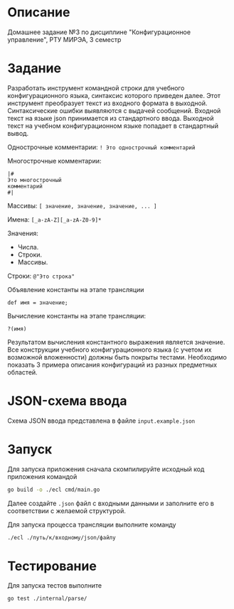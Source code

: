 # Описание

Домашнее задание №3 по дисциплине "Конфигурационное управление", РТУ МИРЭА, 3 семестр

# Задание

Разработать инструмент командной строки для учебного конфигурационного
языка, синтаксис которого приведен далее. Этот инструмент преобразует текст из
входного формата в выходной. Синтаксические ошибки выявляются с выдачей
сообщений.
Входной текст на языке json принимается из стандартного ввода. Выходной
текст на учебном конфигурационном языке попадает в стандартный вывод.

Однострочные комментарии:
`! Это однострочный комментарий`

Многострочные комментарии:
```
|#
Это многострочный
комментарий
#|
```

Массивы:
`[ значение, значение, значение, ... ]`

Имена:
`[_a-zA-Z][_a-zA-Z0-9]*`

Значения:
- Числа.
- Строки.
- Массивы.

Строки:
`@"Это строка"`

Объявление константы на этапе трансляции

`def имя = значение;`

Вычисление константы на этапе трансляции:

`?(имя)`

Результатом вычисления константного выражения является значение.
Все конструкции учебного конфигурационного языка (с учетом их возможной вложенности) должны быть покрыты тестами. 
Необходимо показать 3 примера описания конфигураций из разных предметных областей.

# JSON-схема ввода

Схема JSON ввода представлена в файле `input.example.json`

# Запуск

Для запуска приложения сначала скомпилируйте исходный код приложения командой 

```bash
go build -o ./ecl cmd/main.go
```

Далее создайте `.json` файл с входными данными и заполните его в соответствии с желаемой структурой.

Для запуска процесса трансляции выполните команду

```bash
./ecl ./путь/к/входному/json/файлу 
```

# Тестирование

Для запуска тестов выполните 

```bash
go test ./internal/parse/
```
